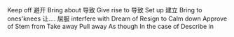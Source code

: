 Keep off 避开
Bring about 导致
Give rise to 导致
Set up 建立
Bring to ones'knees 让.... 屈服
interfere with
Dream of
Resign to
Calm down
Approve of
Stem from
Take away
Pull away
As though
In the case of
Describe in

